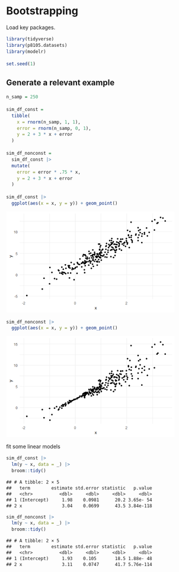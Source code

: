 Bootstrapping
================

Load key packages.

``` r
library(tidyverse)
library(p8105.datasets)
library(modelr)

set.seed(1)
```

## Generate a relevant example

``` r
n_samp = 250

sim_df_const =
  tibble(
    x = rnorm(n_samp, 1, 1),
    error = rnorm(n_samp, 0, 1),
    y = 2 + 3 * x + error
  )

sim_df_nonconst =
  sim_df_const |> 
  mutate(
    error = error * .75 * x,
    y = 2 + 3 * x + error
  )

sim_df_const |> 
  ggplot(aes(x = x, y = y)) + geom_point()
```

<img src="bootstrapping_files/figure-gfm/unnamed-chunk-2-1.png" width="90%" />

``` r
sim_df_nonconst |> 
  ggplot(aes(x = x, y = y)) + geom_point()
```

<img src="bootstrapping_files/figure-gfm/unnamed-chunk-2-2.png" width="90%" />

fit some linear models

``` r
sim_df_const |> 
  lm(y ~ x, data = _) |> 
  broom::tidy()
```

    ## # A tibble: 2 × 5
    ##   term        estimate std.error statistic   p.value
    ##   <chr>          <dbl>     <dbl>     <dbl>     <dbl>
    ## 1 (Intercept)     1.98    0.0981      20.2 3.65e- 54
    ## 2 x               3.04    0.0699      43.5 3.84e-118

``` r
sim_df_nonconst |> 
  lm(y ~ x, data = _) |> 
  broom::tidy()
```

    ## # A tibble: 2 × 5
    ##   term        estimate std.error statistic   p.value
    ##   <chr>          <dbl>     <dbl>     <dbl>     <dbl>
    ## 1 (Intercept)     1.93    0.105       18.5 1.88e- 48
    ## 2 x               3.11    0.0747      41.7 5.76e-114
